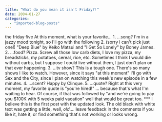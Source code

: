 ```yaml
---
title: "What do you mean it isn't Friday?!"
date: 2004-01-27
categories: 
  - "imported-blog-posts"
---
```


the friday five At this moment, what is your favorite... 1. ...song? I'm in a jazzy mood tonight, so I'll go with the following 2. (sorry I can't pick just one!) "Deep Blue" by Keiko Matsui and "I Get So Lonely" by Boney James. 2. ...food? Pizza. Screw all those low carb diets, I love my pizza, my breadsticks, my potatoes, cereal, rice, etc. Sometimes I think I would die without carbs, but I suppose I could live without them, I just don't plan on that ever happening. 3. ...tv show? This is a tough one. There's so many shows I like to watch. However, since it says "at this moment" I'll go with Sex and the City, since I plan on watching this week's new episode in a few minutes. 4. ...scent? Happy by Clinque. 5. ...quote? Right at this very moment, my favorite quote is "you're hired!" ... because that's what I'm waiting to hear. Of course, if that was followed by "and we're going to pay you $100K with 5 weeks paid vacation" well that would be great too. \*\*\* I believe this is the first post with the updated look. The old black with white text was getting a little, well, _old_.... leave feedback in the comments if you like it, hate it, or find something that's not working or looks wrong.
